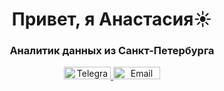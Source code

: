 <h1 align="center">Привет, я Анастасия</a>☀️
<h3 align="center">Аналитик данных из Санкт-Петербурга</h3>
<div align="center">
    <a href="https://t.me/anastakuzz">
        <img height="20" width="75" src="https://img.shields.io/badge/Telegram-26A5E4?style=for-the-badge&logo=telegram&logoColor=white" alt="Telegram">
    </a>
    <a href="mailto:anmegamis@gmail.com">
        <img height="20" width="75" src="https://img.shields.io/badge/Gmail-D14836?style=for-the-badge&logo=gmail&logoColor=white" alt="Email">
    </a>
</div>

